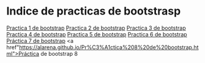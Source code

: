 # Indice de practicas de bootstrasp
<a href="https://alarena.github.io/16abril.html">Practica 1 de bootstrap</a> 
<a href="https://alarena.github.io/PRACTICA%202.html">Practica 2 de bootstrap</a> 
<a href="https://alarena.github.io/practicabootstrap.html">Practica 3 de bootstrap</a>
<a href="https://alarena.github.io/PRACTICA 4.html">Practica 4 de bootstrap</a>
<a href="https://alarena.github.io/Practica #5.html">Practica 5 de bootstrap</a>
<a href="https://alarena.github.io/PRACTICA%206.html">Practica 6 de bootstrap</a>
<a href="https://alarena.github.io/practica7.html">Práctica 7 de bootstrap</a>
<a href"https://alarena.github.io/Pr%C3%A1ctica%208%20de%20bootstrap.html">Práctica de bootstrap 8</a>
